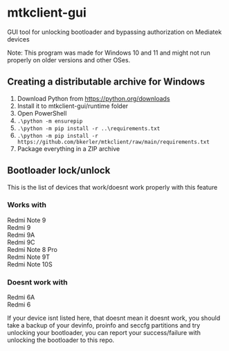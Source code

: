 # mtkclient-gui
GUI tool for unlocking bootloader and bypassing authorization on Mediatek devices

Note: This program was made for Windows 10 and 11 and might not run properly on older versions and other OSes.

## Creating a distributable archive for Windows
1. Download Python from https://python.org/downloads
2. Install it to mtkclient-gui/runtime folder
3. Open PowerShell
4. `.\python -m ensurepip`
5. `.\python -m pip install -r ..\requirements.txt`
6. `.\python -m pip install -r https://github.com/bkerler/mtkclient/raw/main/requirements.txt`
7. Package everything in a ZIP archive

## Bootloader lock/unlock
This is the list of devices that work/doesnt work properly with this feature

### Works with
Redmi Note 9  
Redmi 9  
Redmi 9A  
Redmi 9C  
Redmi Note 8 Pro  
Redmi Note 9T  
Redmi Note 10S

### Doesnt work with
Redmi 6A  
Redmi 6

If your device isnt listed here, that doesnt mean it doesnt work, you should take a backup of your devinfo, proinfo and seccfg partitions and try unlocking your bootloader, you can report your success/failure with unlocking the bootloader to this repo.
